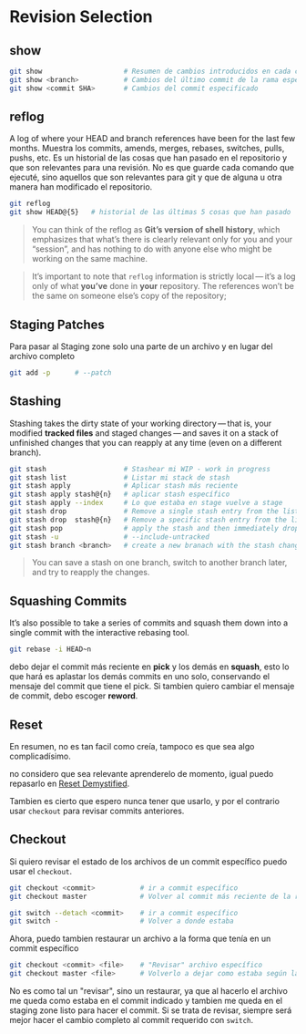# Revision Selection

## show

```sh
git show                    # Resumen de cambios introducidos en cada commit
git show <branch>           # Cambios del último commit de la rama especificada
git show <commit SHA>       # Cambios del commit especificado
```

## reflog

A log of where your HEAD and branch references have been for the last few months. Muestra los commits, amends, merges, rebases, switches, pulls, pushs, etc. Es un historial de las cosas que han pasado en el repositorio y que son relevantes para una revisión. No es que guarde cada comando que ejecuté, sino aquellos que son relevantes para git y que de alguna u otra manera han modificado el repositorio.


```sh
git reflog
git show HEAD@{5}   # historial de las últimas 5 cosas que han pasado
```

> You can think of the reflog as **Git’s version of shell history**, which emphasizes that what’s there is clearly relevant only for you and your “session”, and has nothing to do with anyone else who might be working on the same machine.

> It’s important to note that `reflog` information is strictly local — it’s a log only of what **you’ve** done in **your** repository. The references won’t be the same on someone else’s copy of the repository;

## Staging Patches

Para pasar al Staging zone solo una parte de un archivo y en lugar del archivo completo

```sh
git add -p      # --patch
```


## Stashing

Stashing takes the dirty state of your working directory — that is, your modified **tracked files** and staged changes — and saves it on a stack of unfinished changes that you can reapply at any time (even on a different branch).

```sh
git stash                   # Stashear mi WIP - work in progress
git stash list              # Listar mi stack de stash
git stash apply             # Aplicar stash más reciente
git stash apply stash@{n}   # aplicar stash específico
git stash apply --index     # Lo que estaba en stage vuelve a stage
git stash drop              # Remove a single stash entry from the list
git stash drop  stash@{n}   # Remove a specific stash entry from the list
git stash pop               # apply the stash and then immediately drop it
git stash -u                # --include-untracked
git stash branch <branch>   # create a new branach with the stash changes and drops the stash
```

> You can save a stash on one branch, switch to another branch later, and try to reapply the changes.

## Squashing Commits

It’s also possible to take a series of commits and squash them down into a single commit with the interactive rebasing tool.

```sh
git rebase -i HEAD~n
```

debo dejar el commit más reciente en **pick** y los demás en **squash**, esto lo que hará es aplastar los demás commits en uno solo, conservando el mensaje del commit que tiene el pick. Si tambien quiero cambiar el mensaje de commit, debo escoger **reword**.


## Reset

En resumen, no es tan facil como creía, tampoco es que sea algo complicadísimo.

no considero que sea relevante aprenderelo de momento, igual puedo repasarlo en [Reset Demystified](https://git-scm.com/book/en/v2/Git-Tools-Reset-Demystified).

Tambien es cierto que espero nunca tener que usarlo, y por el contrario usar `checkout` para revisar commits anteriores.

## Checkout

Si quiero revisar el estado de los archivos de un commit específico puedo usar el `checkout`.

```sh
git checkout <commit>           # ir a commit específico
git checkout master             # Volver al commit más reciente de la rama

git switch --detach <commit>    # ir a commit específico
git switch -                    # Volver a donde estaba
```

Ahora, puedo tambien restaurar un archivo a la forma que tenía en un commit específico

```sh
git checkout <commit> <file>    # "Revisar" archivo específico
git checkout master <file>      # Volverlo a dejar como estaba según la rama indicada
```

No es como tal un "revisar", sino un restaurar, ya que al hacerlo el archivo me queda como estaba en el commit indicado y tambien me queda en el staging zone listo para hacer el commit. Si se trata de revisar, siempre será mejor hacer el cambio completo al commit requerido con `switch`.